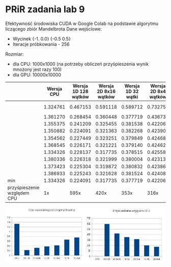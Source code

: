 # PRiR zadania lab 9
Efektywność środowiska CUDA w Google Colab na podstawie algorytmu liczącego zbiór Mandelbrota
Dane wejściowe:
- Wycinek {-1. 0.0} {-0.5 0.5}
- Iteracje próbkowania - 256

Rozmiar: 
- dla CPU: 1000x1000 (na potrzeby obliczeń przyśpieszenia wynik mnożony jest razy 100)
- dla GPU: 10000x10000

&nbsp; | Wersja CPU | Wersja 1D 128 wątków | Wersja 2D 8x16 wątków | Wersja 1D 32 wątki | Wersja 2D 8x4 wątków | Wersja 1D 16 wątków | Wersja 2D 4x4 wątków
--- | --- | --- | --- | --- | --- | --- | --- 
&nbsp; | 1.324761 | 0.467153 | 0.591118 | 0.589712 | 0.732755 | 0.979265 | 0.1021822 ```halko ``` 
&nbsp; | 1.361270 | 0.268454 | 0.360448 | 0.377719 | 0.436735 | 0.668177 | 0.760824
&nbsp; | 1.355375 | 0.241209 | 0.325455 | 0.381538 | 0.422064 | 0.666395 | 0.760183
&nbsp; | 1.350882 | 0.224091 | 0.321363 | 0.382268 | 0.423905 | 0.666302 | 0.758028
&nbsp; | 1.354562 | 0.227449 | 0.323251 | 0.379849 | 0.424684 | 0.664782 | 0.759824
&nbsp; | 1.368545 | 0.226171 | 0.321221 | 0.379140 | 0.424622 | 0.670371 | 0.762265
&nbsp; | 1.334326 | 0.228137 | 0.317735 | 0.378515 | 0.425582 | 0.667938 | 0.761594
&nbsp; | 1.380336 | 0.226318 | 0.321999 | 0.380004 | 0.423138 | 0.666500 | 0.759610
&nbsp; | 1.373423 | 0.225304 | 0.319872 | 0.380832 | 0.423866 | 0.667634 | 0.757079
&nbsp; | 1.386933 | 0.225243 | 0.321628 | 0.381524 | 0.424085 | 0.667744 | 0.758745 
min | 1.334326 | 0.224091 | 0.317735 | 0.377719 | 0.422064 | 0.666302 | 0.758028
przyśpieszenie względem CPU | 1x | 595x | 420x | 353x | 316x | 200x | 176x

![](p1.png)<br><br>
